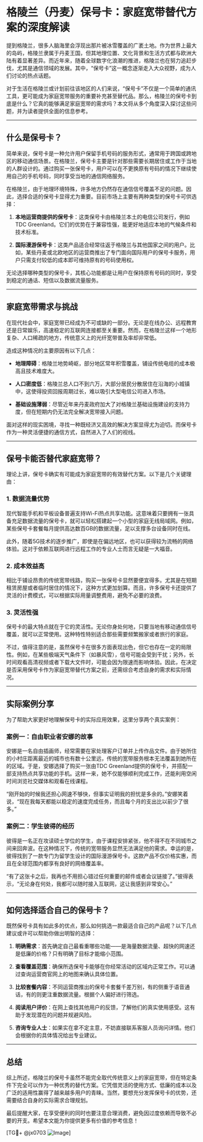 # 格陵兰（丹麦）保号卡：家庭宽带替代方案的深度解读

提到格陵兰，很多人脑海里会浮现出那片被冰雪覆盖的广袤土地。作为世界上最大的岛屿，格陵兰隶属于丹麦王国，但其地理位置、文化背景和生活方式都与欧洲大陆有着显著差异。而近年来，随着全球数字化浪潮的推进，格陵兰也在努力追赶步伐，尤其是通信领域的发展。其中，“保号卡”这一概念逐渐走入大众视野，成为人们讨论的热点话题。

对于生活在格陵兰或计划前往该地区的人们来说，“保号卡”不仅是一个简单的通讯工具，更可能成为家庭宽带服务的重要补充甚至替代品。那么，格陵兰的保号卡到底是什么？它真的能够满足家庭宽带的需求吗？本文将从多个角度深入探讨这些问题，并为读者提供全面的信息参考。

---

## 什么是保号卡？

简单来说，保号卡是一种允许用户保留手机号码的服务形式，通常用于跨国或跨地区的移动通信场景。在格陵兰，保号卡主要是针对那些需要长期居住或工作于当地的人群设计的。通过购买一张保号卡，用户可以在不更换原有号码的情况下继续使用自己的手机号码，同时享受当地的通信网络服务。

在格陵兰，由于地理环境特殊，许多地方仍然存在通信信号覆盖不足的问题。因此，选择合适的保号卡显得尤为重要。目前市场上主要有两种类型的保号卡可供选择：

1. **本地运营商提供的保号卡**：这类保号卡由格陵兰本土的电信公司发行，例如TDC Greenland。它们的优势在于兼容性强，能更好地适应本地的气候条件和技术标准。
   
2. **国际漫游保号卡**：这类产品适合经常往返于格陵兰与其他国家之间的用户。比如，某些丹麦或北欧地区的运营商推出了专门面向国际用户的保号卡服务，用户只需支付较低的成本即可维持原有的号码使用权。

无论选择哪种类型的保号卡，其核心功能都是让用户在保持原有号码的同时，享受到稳定的通话、短信以及数据流量服务。

---

## 家庭宽带需求与挑战

在现代社会中，家庭宽带已经成为不可或缺的一部分。无论是在线办公、远程教育还是日常娱乐，高速稳定的互联网连接都至关重要。然而，在格陵兰这样一个地形复杂、人口稀疏的地方，传统意义上的光纤宽带普及率却非常低。

造成这种情况的主要原因有以下几点：

- **地理障碍**：格陵兰地势崎岖，部分地区常年积雪覆盖，铺设传统电缆的成本极高且技术难度大。
  
- **人口密度低**：格陵兰总人口不到六万，大部分居民分散居住在沿海的小城镇中，这使得投资回报周期过长，难以吸引大型电信公司进入市场。

- **基础设施薄弱**：尽管近年来丹麦政府加大了对格陵兰基础设施建设的支持力度，但在短期内仍无法完全解决宽带接入问题。

面对这样的现实困境，寻找一种既经济又高效的解决方案显得尤为迫切。而保号卡作为一种灵活便捷的通信方式，自然进入了人们的视线。

---

## 保号卡能否替代家庭宽带？

理论上讲，保号卡确实有可能成为家庭宽带的有效替代方案。以下是几个关键理由：

### 1. 数据流量优势

现代智能手机和平板设备普遍支持Wi-Fi热点共享功能。这意味着只要拥有一张具备充足数据流量的保号卡，就可以轻松搭建起一个小型的家庭无线局域网。例如，某些保号卡套餐每月提供高达数百GB的数据流量，足以支撑多台设备同时在线。

此外，随着5G技术的逐步推广，即使是在偏远地区，也可以获得较为流畅的网络体验。这对于依赖互联网进行远程工作的专业人士而言无疑是一大福音。

### 2. 成本效益高

相比于铺设昂贵的传统宽带线路，购买一张保号卡显然要便宜得多。尤其是在短期租赁房屋或者临时居住的情况下，这种方式更加划算。而且，许多保号卡还提供了灵活的计费模式，可以根据实际用量调整费用，避免不必要的浪费。

### 3. 灵活性强

保号卡的最大特点就在于它的灵活性。无论你身处何地，只要当地有移动通信信号覆盖，就可以正常使用。这种特性特别适合那些需要频繁搬家或者旅行的家庭。

不过，值得注意的是，虽然保号卡在很多方面表现出色，但它也存在一定的局限性。例如，在某些极端天气条件下（如暴风雪），信号可能会受到干扰；另外，长时间观看高清视频或者下载大文件时，可能会因为限速而影响体验。因此，在决定是否采用保号卡作为家庭宽带替代方案之前，还需综合考虑自身的需求和实际情况。

---

## 实际案例分享

为了帮助大家更好地理解保号卡的实际应用效果，这里分享两个真实案例：

### 案例一：自由职业者安娜的故事

安娜是一名自由插画师，经常需要在家处理客户订单并上传作品文件。由于她所住的小村庄距离最近的城市也有数十公里远，传统的宽带服务根本无法覆盖到她所在的区域。于是，安娜选择了购买一张由TDC Greenland提供的保号卡，并搭配一部支持热点共享功能的手机。这样一来，她不仅能够顺利完成工作，还能利用空闲时间浏览社交媒体和观看在线课程。

“刚开始的时候我还担心网速不够快，但事实证明我的担忧是多余的。”安娜笑着说，“现在我每天都能以稳定的速度完成任务，而且每个月的支出比以前少了很多。”

### 案例二：学生彼得的经历

彼得是一名正在攻读硕士学位的学生，由于课程安排紧张，他不得不在不同城市之间来回奔波。在这种情况下，传统的宽带服务显然无法满足他的需求。幸运的是，彼得找到了一款专门为留学生设计的国际漫游保号卡。这款产品不仅价格实惠，而且在全球范围内都享有良好的网络覆盖率。

“有了这张卡之后，我再也不用担心错过任何重要的邮件或者会议链接了。”彼得表示，“无论身在何处，我都可以随时接入互联网，这让我感到非常安心。”

---

## 如何选择适合自己的保号卡？

既然保号卡具有如此多的优点，那么如何挑选一款最适合自己的产品呢？以下几点建议或许可以帮助你做出明智的选择：

1. **明确需求**：首先确定自己最看重哪些功能——是海量数据流量、超快的网速还是低廉的价格？只有明确了目标才能缩小范围。

2. **查看覆盖范围**：确保所选保号卡能够在你经常活动的区域内正常工作。可以通过查询运营商官网上的地图来确认具体位置。

3. **比较套餐内容**：不同运营商推出的保号卡套餐千差万别，有的侧重于语音通话，有的则更注重数据流量。根据个人偏好进行筛选。

4. **阅读用户评价**：在网上查找其他用户的反馈，了解他们的真实使用感受。这有助于发现潜在的问题并规避风险。

5. **咨询专业人士**：如果实在拿不定主意，不妨直接联系客服人员询问详情。他们会根据你的具体情况给出专业建议。

---

## 总结

综上所述，格陵兰的保号卡虽然不能完全取代传统意义上的家庭宽带，但在特定条件下完全可以作为一种优秀的替代方案。它凭借灵活的使用方式、低廉的成本以及广泛的适用性赢得了越来越多用户的青睐。当然，要想充分发挥保号卡的优势，还需要结合自身的实际需求合理规划。

最后提醒大家，在享受便利的同时也要注意合理消费，避免因过度依赖而导致不必要的开支。希望本文能为你提供更多有价值的参考信息！

[TG💪+ @jx0703 ![Image](https://github.com/user-attachments/assets/dbca1d08-cadb-493c-b0ec-ad6f7a83f270)]